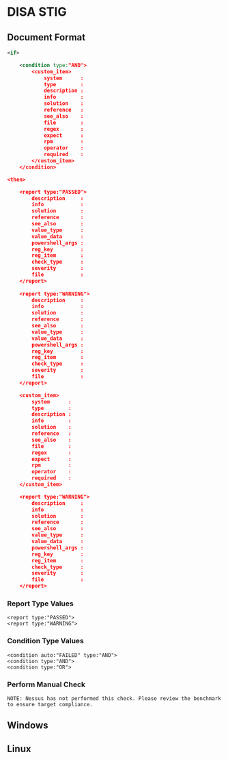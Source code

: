 # DISA STIG

## Document Format
```xml
<if>

    <condition type:"AND">
        <custom_item>
            system      :
            type        :
            description :
            info        :
            solution    :
            reference   :
            see_also    :
            file        :
            regex       :
            expect      :
            rpm         :
            operator    :
            required    :
        </custom_item>
    </condition>

<then>

    <report type:"PASSED">
        description     :
        info            :
        solution        :
        reference       :
        see_also        :
        value_type      :
        value_data      :
        powershell_args :
        reg_key         :
        reg_item        :
        check_type      :
        severity        :
        file            :
    </report>
    
    <report type:"WARNING">
        description     :
        info            :
        solution        :
        reference       :
        see_also        :
        value_type      :
        value_data      :
        powershell_args :
        reg_key         :
        reg_item        :
        check_type      :
        severity        :
        file            :
    </report>

    <custom_item>
        system      :
        type        :
        description :
        info        :
        solution    :
        reference   :
        see_also    :
        file        :
        regex       :
        expect      :
        rpm         :
        operator    :
        required    :
    </custom_item>

    <report type:"WARNING">
        description     :
        info            :
        solution        :
        reference       :
        see_also        :
        value_type      :
        value_data      :
        powershell_args :
        reg_key         :
        reg_item        :
        check_type      :
        severity        :
        file            :
    </report>
```


### Report Type Values

    <report type:"PASSED">
    <report type:"WARNING">

### Condition Type Values

    <condition auto:"FAILED" type:"AND">
    <condition type:"AND">
    <condition type:"OR">

### Perform Manual Check

    NOTE: Nessus has not performed this check. Please review the benchmark to ensure target compliance.

## Windows



## Linux


